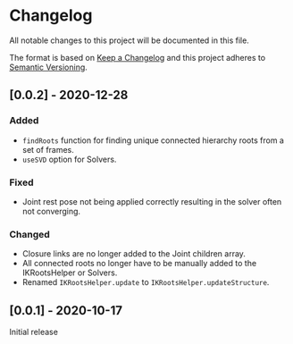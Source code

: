# Changelog
All notable changes to this project will be documented in this file.

The format is based on [Keep a Changelog](http://keepachangelog.com/en/1.0.0/)
and this project adheres to [Semantic Versioning](http://semver.org/spec/v2.0.0.html).

## [0.0.2] - 2020-12-28

### Added

- `findRoots` function for finding unique connected hierarchy roots from a set of frames.
- `useSVD` option for Solvers.

### Fixed

- Joint rest pose not being applied correctly resulting in the solver often not converging.

### Changed

- Closure links are no longer added to the Joint children array.
- All connected roots no longer have to be manually added to the IKRootsHelper or Solvers.
- Renamed `IKRootsHelper.update` to `IKRootsHelper.updateStructure`.

## [0.0.1] - 2020-10-17

Initial release
